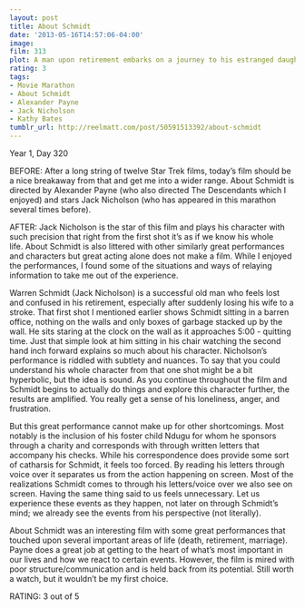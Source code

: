 ```yaml
---
layout: post
title: About Schmidt
date: '2013-05-16T14:57:06-04:00'
image: 
film: 313
plot: A man upon retirement embarks on a journey to his estranged daughter’s wedding only to discover more about himself and life than he ever expected.
rating: 3
tags:
- Movie Marathon
- About Schmidt
- Alexander Payne
- Jack Nicholson
- Kathy Bates
tumblr_url: http://reelmatt.com/post/50591513392/about-schmidt
---
```


Year 1, Day 320

BEFORE: After a long string of twelve Star Trek films, today’s film should be a nice breakaway from that and get me into a wider range. About Schmidt is directed by Alexander Payne (who also directed The Descendants which I enjoyed) and stars Jack Nicholson (who has appeared in this marathon several times before).

AFTER: Jack Nicholson is the star of this film and plays his character with such precision that right from the first shot it’s as if we know his whole life. About Schmidt is also littered with other similarly great performances and characters but great acting alone does not make a film. While I enjoyed the performances, I found some of the situations and ways of relaying information to take me out of the experience.

Warren Schmidt (Jack Nicholson) is a successful old man who feels lost and confused in his retirement, especially after suddenly losing his wife to a stroke. That first shot I mentioned earlier shows Schmidt sitting in a barren office, nothing on the walls and only boxes of garbage stacked up by the wall. He sits staring at the clock on the wall as it approaches 5:00 - quitting time. Just that simple look at him sitting in his chair watching the second hand inch forward explains so much about his character. Nicholson’s performance is riddled with subtlety and nuances. To say that you could understand his whole character from that one shot might be a bit hyperbolic, but the idea is sound. As you continue throughout the film and Schmidt begins to actually do things and explore this character further, the results are amplified. You really get a sense of his loneliness, anger, and frustration.

But this great performance cannot make up for other shortcomings. Most notably is the inclusion of his foster child Ndugu for whom he sponsors through a charity and corresponds with through written letters that accompany his checks. While his correspondence does provide some sort of catharsis for Schmidt, it feels too forced. By reading his letters through voice over it separates us from the action happening on screen. Most of the realizations Schmidt comes to through his letters/voice over we also see on screen. Having the same thing said to us feels unnecessary. Let us experience these events as they happen, not later on through Schmidt’s mind; we already see the events from his perspective (not literally).

About Schmidt was an interesting film with some great performances that touched upon several important areas of life (death, retirement, marriage). Payne does a great job at getting to the heart of what’s most important in our lives and how we react to certain events. However, the film is mired with poor structure/communication and is held back from its potential. Still worth a watch, but it wouldn’t be my first choice.

RATING: 3 out of 5
